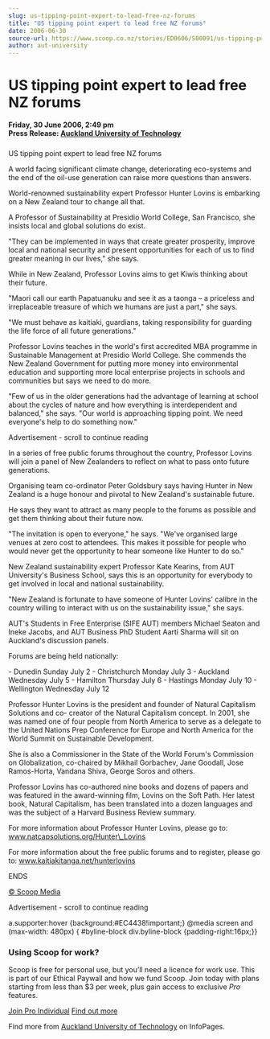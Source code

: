```yaml
---
slug: us-tipping-point-expert-to-lead-free-nz-forums
title: "US tipping point expert to lead free NZ forums"
date: 2006-06-30
source-url: https://www.scoop.co.nz/stories/ED0606/S00091/us-tipping-point-expert-to-lead-free-nz-forums.htm
author: aut-university
---
```

US tipping point expert to lead free NZ forums
==============================================

**Friday, 30 June 2006, 2:49 pm**  
**Press Release: [Auckland University of Technology](https://info.scoop.co.nz/Auckland_University_of_Technology)**

### 

US tipping point expert to lead free NZ forums

A world facing significant climate change, deteriorating eco-systems and the end of the oil-use generation can raise more questions than answers.

World-renowned sustainability expert Professor Hunter Lovins is embarking on a New Zealand tour to change all that.

A Professor of Sustainability at Presidio World College, San Francisco, she insists local and global solutions do exist.

"They can be implemented in ways that create greater prosperity, improve local and national security and present opportunities for each of us to find greater meaning in our lives," she says.

While in New Zealand, Professor Lovins aims to get Kiwis thinking about their future.

"Maori call our earth Papatuanuku and see it as a taonga – a priceless and irreplaceable treasure of which we humans are just a part," she says.

"We must behave as kaitiaki, guardians, taking responsibility for guarding the life force of all future generations."

Professor Lovins teaches in the world's first accredited MBA programme in Sustainable Management at Presidio World College. She commends the New Zealand Government for putting more money into environmental education and supporting more local enterprise projects in schools and communities but says we need to do more.

"Few of us in the older generations had the advantage of learning at school about the cycles of nature and how everything is interdependent and balanced," she says. "Our world is approaching tipping point. We need everyone's help to do something now."

Advertisement - scroll to continue reading





In a series of free public forums throughout the country, Professor Lovins will join a panel of New Zealanders to reflect on what to pass onto future generations.

Organising team co-ordinator Peter Goldsbury says having Hunter in New Zealand is a huge honour and pivotal to New Zealand's sustainable future.

He says they want to attract as many people to the forums as possible and get them thinking about their future now.

"The invitation is open to everyone," he says. "We've organised large venues at zero cost to attendees. This makes it possible for people who would never get the opportunity to hear someone like Hunter to do so."

New Zealand sustainability expert Professor Kate Kearins, from AUT University's Business School, says this is an opportunity for everybody to get involved in local and national sustainability.

"New Zealand is fortunate to have someone of Hunter Lovins' calibre in the country willing to interact with us on the sustainability issue," she says.

AUT's Students in Free Enterprise (SIFE AUT) members Michael Seaton and Ineke Jacobs, and AUT Business PhD Student Aarti Sharma will sit on Auckland's discussion panels.

Forums are being held nationally:

\- Dunedin Sunday July 2 - Christchurch Monday July 3 - Auckland Wednesday July 5 - Hamilton Thursday July 6 - Hastings Monday July 10 - Wellington Wednesday July 12

Professor Hunter Lovins is the president and founder of Natural Capitalism Solutions and co- creator of the Natural Capitalism concept. In 2001, she was named one of four people from North America to serve as a delegate to the United Nations Prep Conference for Europe and North America for the World Summit on Sustainable Development.

She is also a Commissioner in the State of the World Forum's Commission on Globalization, co-chaired by Mikhail Gorbachev, Jane Goodall, Jose Ramos-Horta, Vandana Shiva, George Soros and others.

Professor Lovins has co-authored nine books and dozens of papers and was featured in the award-winning film, Lovins on the Soft Path. Her latest book, Natural Capitalism, has been translated into a dozen languages and was the subject of a Harvard Business Review summary.

For more information about Professor Hunter Lovins, please go to: www.natcapsolutions.org/Hunter\_Lovins

For more information about the free public forums and to register, please go to: www.kaitiakitanga.net/hunterlovins

ENDS

  

[© Scoop Media](http://www.scoop.co.nz/about/terms.html)  

Advertisement - scroll to continue reading



a.supporter:hover {background:#EC4438!important;} @media screen and (max-width: 480px) { #byline-block div.byline-block {padding-right:16px;}}

### Using Scoop for work?

Scoop is free for personal use, but you’ll need a licence for work use. This is part of our Ethical Paywall and how we fund Scoop. Join today with plans starting from less than $3 per week, plus gain access to exclusive _Pro_ features.  
  
[Join Pro Individual](https://pro.scoop.co.nz/Individual/?from=ProIn24) [Find out more](https://pro.scoop.co.nz/using-scoop-for-work/?from=ProIn24)

Find more from [Auckland University of Technology](https://info.scoop.co.nz/Auckland_University_of_Technology) on InfoPages.